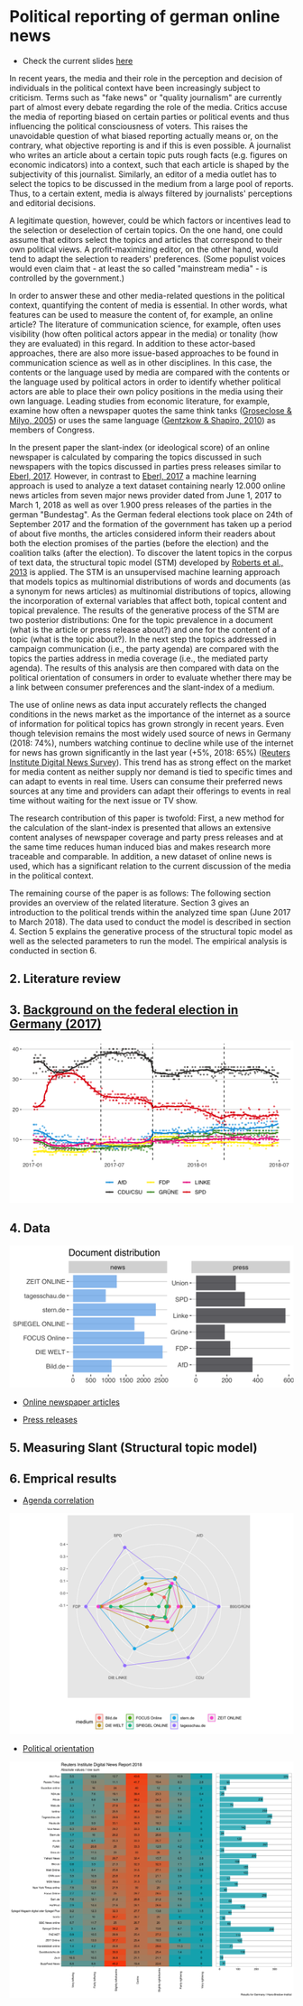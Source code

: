 # Political reporting of german online news 

- Check the current slides [here](https://franziloew.github.io/news_paper/slides_june2019.html)

In recent years, the media and their role in the perception and decision of individuals in the political context have been increasingly subject to criticism. Terms such as "fake news" or "quality journalism" are currently part of almost every debate regarding the role of the media. Critics accuse the media of reporting biased on certain parties or political events and thus influencing the political consciousness of voters. This raises the unavoidable question of what biased reporting actually means or, on the contrary, what objective reporting is and if this is even possible. A journalist who writes an article about a certain topic puts rough facts (e.g. figures on economic indicators) into a context, such that each article is shaped by the subjectivity of this journalist. Similarly, an editor of a media outlet has to select the topics to be discussed in the medium from a large pool of reports. Thus, to a certain extent, media is always filtered by journalists' perceptions and editorial decisions. 

A legitimate question, however, could be which factors or incentives lead to the selection or deselection of certain topics. On the one hand, one could assume that editors select the topics and articles that correspond to their own political views. A profit-maximizing editor, on the other hand, would tend to adapt the selection to readers' preferences. (Some populist voices would even claim that - at least the so called "mainstream media" - is controlled by the government.) 

In order to answer these and other media-related questions in the political context, quantifying the content of media is essential. In other words, what features can be used to measure the content of, for example, an online article? The literature of communication science, for example, often uses visibility (how often political actors appear in the media) or tonality (how they are evaluated) in this regard. In addition to these actor-based approaches, there are also more issue-based approaches to be found in communication science as well as in other disciplines. In this case, the contents or the language used by media are compared with the contents or the language used by political actors in order to identify whether political actors are able to place their own policy positions in the media using their own language. Leading studies from economic literature, for example, examine how often a newspaper quotes the same think tanks ([Groseclose & Milyo, 2005](https://www.jstor.org/stable/25098770?seq=1#metadata_info_tab_contents)) or uses the same language ([Gentzkow & Shapiro, 2010](https://onlinelibrary.wiley.com/doi/abs/10.3982/ECTA7195)) as members of Congress. 

In the present paper the slant-index (or ideological score) of an online newspaper is calculated by comparing the topics discussed in such newspapers with the topics discussed in parties press releases similar to [Eberl, 2017](https://journals.sagepub.com/doi/abs/10.1177/0093650215614364). However, in contrast to [Eberl, 2017](https://journals.sagepub.com/doi/abs/10.1177/0093650215614364) a machine learning approach is used to analyze a text dataset containing nearly 12.000 online news articles from seven major news provider dated from June 1, 2017 to March 1, 2018 as well as over 1.900 press releases of the parties in the german "Bundestag". As the German federal elections took place on 24th of September 2017 and the formation of the government has taken up a period of about five months, the articles considered inform their readers about both the election promises of the parties (before the election) and the coalition talks (after the election). To discover the latent topics in the corpus of text data, the structural topic model (STM) developed by [Roberts et al., 2013](https://scholar.princeton.edu/files/bstewart/files/stmnips2013.pdf) is applied. The STM is an unsupervised machine learning approach that models topics as multinomial distributions of words and documents (as a synonym for news articles) as multinomial distributions of topics, allowing the incorporation of external variables that affect both, topical content and topical prevalence. The results of the generative process of the STM are two posterior distributions: One for the topic prevalence in a document (what is the article or press release about?) and one for the content of a topic (what is the topic about?). In the next step the topics addressed in campaign communication (i.e., the party agenda) are compared with the topics the parties address in media coverage (i.e., the mediated party agenda). The results of this analysis are then compared with data on the political orientation of consumers in order to evaluate whether there may be a link between consumer preferences and the slant-index of a medium. 

The use of online news as data input accurately reflects the changed conditions in the news market as the importance of the internet as a source of information for political topics has grown strongly in recent years. Even though television remains the most widely used source of news in Germany (2018: 74%), numbers watching continue to decline while use of the internet for news has grown significantly in the last year (+5%, 2018: 65%) ([Reuters Institute Digital News Survey](http://www.digitalnewsreport.org/about-us-2018/)). This trend has as strong effect on the market for media content as neither supply nor demand is tied to specific times and can adapt to events in real time. Users can consume their preferred news sources at any time and providers can adapt their offerings to events in real time without waiting for the next issue or TV show.

The research contribution of this paper is twofold: First, a new method for the calculation of the slant-index is presented that allows an extensive content analyses of newspaper coverage and party press releases and at the same time reduces human induced bias and makes research more traceable and comparable. In addition, a new dataset of online news is used, which has a significant relation to the current discussion of the media in the political context.

The remaining course of the paper is as follows: The following section provides an overview of the related literature. Section 3 gives an introduction to the political trends within the analyzed time span (June 2017 to March 2018). The data used to conduct the model is described in section 4. Section 5 explains the generative process of the structural topic model as well as the selected parameters to run the model. The empirical analysis is conducted in section 6. 

## 2. Literature review

## 3. [Background on the federal election in Germany (2017)](https://franziloew.github.io/news_paper/scrape_polls.html)

![](/figs/polldata.png)

## 4. Data 

![](/figs/data.png)

- [Online newspaper articles](https://franziloew.github.io/news_paper/03a_newsData.html)

- [Press releases](https://franziloew.github.io/news_paper/03b_pressReleases.html)

## 5. Measuring Slant (Structural topic model)

## 6. Emprical results

- [Agenda correlation](https://franziloew.github.io/news_paper/agenda.html)

![](/figs/radarchart.png)

- [Political orientation](https://franziloew.github.io/news_paper/reuters.html)

![](/figs/reuters.png)
